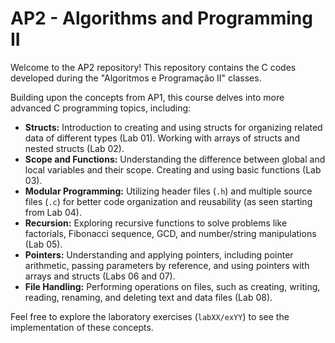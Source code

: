 # AP2 - Algorithms and Programming II

Welcome to the AP2 repository! This repository contains the C codes developed during the "Algoritmos e Programação II" classes.

Building upon the concepts from AP1, this course delves into more advanced C programming topics, including:

* **Structs:** Introduction to creating and using structs for organizing related data of different types (Lab 01). Working with arrays of structs and nested structs (Lab 02).
* **Scope and Functions:** Understanding the difference between global and local variables and their scope. Creating and using basic functions (Lab 03).
* **Modular Programming:** Utilizing header files (`.h`) and multiple source files (`.c`) for better code organization and reusability (as seen starting from Lab 04).
* **Recursion:** Exploring recursive functions to solve problems like factorials, Fibonacci sequence, GCD, and number/string manipulations (Lab 05).
* **Pointers:** Understanding and applying pointers, including pointer arithmetic, passing parameters by reference, and using pointers with arrays and structs (Labs 06 and 07).
* **File Handling:** Performing operations on files, such as creating, writing, reading, renaming, and deleting text and data files (Lab 08).

Feel free to explore the laboratory exercises (`labXX/exYY`) to see the implementation of these concepts.
